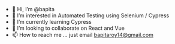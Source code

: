 - 👋 Hi, I’m @bapita
- 👀 I’m interested in Automated Testing using Selenium / Cypress
- 🌱 I’m currently learning Cypress
- 💞️ I’m looking to collaborate on React and Vue
- 📫 How to reach me ... just email bapitaroy14@gmail.com

<!---
bapita/bapita is a ✨ special ✨ repository because its `README.md` (this file) appears on your GitHub profile.
You can click the Preview link to take a look at your changes.
--->
